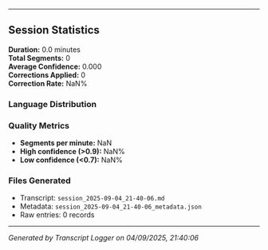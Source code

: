 

---

## Session Statistics

**Duration:** 0.0 minutes  
**Total Segments:** 0  
**Average Confidence:** 0.000  
**Corrections Applied:** 0  
**Correction Rate:** NaN%

### Language Distribution


### Quality Metrics
- **Segments per minute:** NaN
- **High confidence (>0.9):** NaN%
- **Low confidence (<0.7):** NaN%

### Files Generated
- Transcript: `session_2025-09-04_21-40-06.md`
- Metadata: `session_2025-09-04_21-40-06_metadata.json`
- Raw entries: 0 records

---
*Generated by Transcript Logger on 04/09/2025, 21:40:06*
